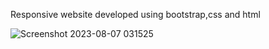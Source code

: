 Responsive website developed using bootstrap,css and html 

![Screenshot 2023-08-07 031525](https://github.com/Kalyani1224/LandingPage/assets/104186615/418081d3-785a-4e16-a294-6139b0767f39)
